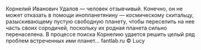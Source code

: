 <!--2017-02-16 19:21:15-->
Корнелий Иванович Удалов — человек отзывчивый. Конечно, он не может отказать в помощи инопланетянину — космическому скитальцу, разыскивающему пустую свободную планету, чтобы переселить на нее часть своих сородичей, поскольку их родная планета сильно перенаселена. В процессе поиска Корнелию удается решить целый ряд проблем встреченных ими планет…
    fantlab.ru © Lucy